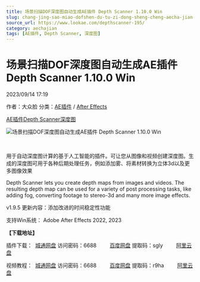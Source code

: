 ```yaml
---
title: 场景扫描DOF深度图自动生成AE插件 Depth Scanner 1.10.0 Win
slug: chang-jing-sao-miao-dofshen-du-tu-zi-dong-sheng-cheng-aecha-jian-depth-scanner-1-10-0-win
source_url: https://www.lookae.com/depthscanner-195/
category: aechajian
tags: [AE插件, Depth Scanner, 深度图]
---
```

# 场景扫描DOF深度图自动生成AE插件 Depth Scanner 1.10.0 Win

2023/09/14 17:19

作者：大众脸
分类：[AE插件](https://www.lookae.com/after-effects/aechajian/) / [After Effects](https://www.lookae.com/after-effects/)

[AE插件](https://www.lookae.com/tag/ae%e6%8f%92%e4%bb%b6/)[Depth Scanner](https://www.lookae.com/tag/depth-scanner/)[深度图](https://www.lookae.com/tag/%e6%b7%b1%e5%ba%a6%e5%9b%be/)

![场景扫描DOF深度图自动生成AE插件 Depth Scanner 1.10.0 Win](https://www.lookae.com/wp-content/uploads/2022/02/Depth-Scanner.jpg "场景扫描DOF深度图自动生成AE插件 Depth Scanner 1.10.0 Win-LookAE.com")

[﻿﻿﻿](https://cloud.video.taobao.com//play/u/705956171/p/1/e/6/t/1/347812020335.mp4)

用于自动深度图计算的基于人工智能的插件。可让您从图像和视频创建深度图。生成的深度图可用于各种后期处理任务，例如添加雾、将素材转换为立体3d以及更多图像效果

Depth Scanner lets you create depth maps from images and videos. The resulting depth map can be used for a variety of post processing tasks, like adding fog, converting footage to stereo-3d and many more image effects.

v1.9.5 更新内容：添加改进的时间稳定性功能

支持Win系统： Adobe After Effects 2022, 2023

**【下载地址】**

插件下载：  [城通网盘](https://url70.ctfile.com/f/2827370-935205186-5be6b5?p=4431) 访问密码：6688         [百度网盘](https://pan.baidu.com/s/1Xuj6soIti_Ncgw1tFYCyKg?pwd=sgly) 提取码：sgly         [阿里云盘](https://www.aliyundrive.com/s/Bn7KnHdPt9Q)

视频教程：  [城通网盘](https://url70.ctfile.com/f/2827370-545973468-65b5c4) 访问密码：6688         [百度网盘](https://pan.baidu.com/s/1bitEhT2gfaDWbcyUIr6y-A?pwd=r9ha) 提取码：r9ha         [阿里云盘](https://www.aliyundrive.com/s/7nX4Re3ipht)
